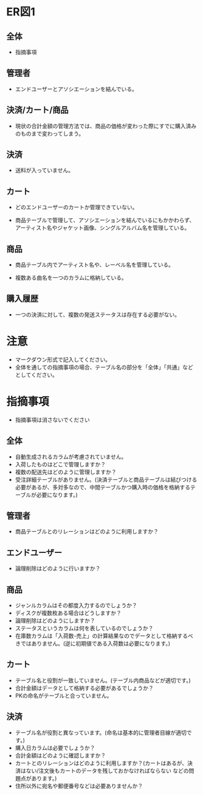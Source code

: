 # ER図1
## 全体
- 指摘事項

## 管理者
- エンドユーザーとアソシエーションを結んでいる。

## 決済/カート/商品
- 現状の合計金額の管理方法では、商品の価格が変わった際にすでに購入済みのものまで変わってしまう。

## 決済
- 送料が入っていません。

## カート
- どのエンドユーザーのカートか管理できていない。

- 商品テーブルで管理して、アソシエーションを結んでいるにもかかわらず、アーティスト名やジャケット画像、シングルアルバム名を管理している。

## 商品
- 商品テーブル内でアーティスト名や、レーベル名を管理している。

- 複数ある曲名を一つのカラムに格納している。

## 購入履歴
- 一つの決済に対して、複数の発送ステータスは存在する必要がない。

# 注意
* マークダウン形式で記入してください。
* 全体を通しての指摘事項の場合、テーブル名の部分を「全体」「共通」などとしてください。

# 指摘事項
* 指摘事項は消さないでください

## 全体
- 自動生成されるカラムが考慮されていません。
- 入荷したものはどこで管理しますか？
- 複数の配送先はどのように管理しますか？
- 受注詳細テーブルがありません。(決済テーブルと商品テーブルは結びつける必要があるが、多対多なので、中間テーブルかつ購入時の価格を格納するテーブルが必要になります。)

## 管理者
- 商品テーブルとのリレーションはどのように利用しますか？

## エンドユーザー
- 論理削除はどのように行いますか？

## 商品
- ジャンルカラムはその都度入力するのでしょうか？
- ディスクが複数枚ある場合はどうしますか？
- 論理削除はどのようにしますか？
- ステータスというカラムは何を表しているのでしょうか？
- 在庫数カラムは「入荷数-売上」の計算結果なのでデータとして格納するべきではありません。(逆に初期値である入荷数は必要になります。)

## カート
- テーブル名と役割が一致していません。(テーブル内商品などが適切です。)
- 合計金額はデータとして格納する必要があるでしょうか？
- PKの命名がテーブルと合っていません。

## 決済
- テーブル名が役割と異なっています。(命名は基本的に管理者目線が適切です。)
- 購入日カラムは必要でしょうか？
- 合計金額はどのように確認しますか？
- カートとのリレーションはどのように利用しますか？(カートはあるが、決済はない/注文後もカートのデータを残しておかなければならない などの問題点があります。)
- 住所以外に宛名や郵便番号などは必要ありませんか？
